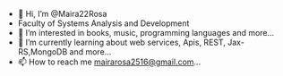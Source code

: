 - 👋 Hi, I’m @Maira22Rosa
- Faculty of Systems Analysis and Development
- 👀 I’m interested in books, music, programming languages and more...
- 🌱 I’m currently learning about web services, Apis, REST, Jax-RS,MongoDB and more...
- 📫 How to reach me mairarosa2516@gmail.com...

<!---
Maira22Rosa/Maira22Rosa is a ✨ special ✨ repository because its `README.md` (this file) appears on your GitHub profile.
You can click the Preview link to take a look at your changes.
--->
